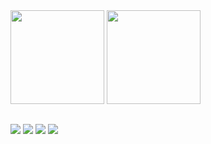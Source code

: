 <div>
  <img height="150rem" src="https://github-readme-stats.vercel.app/api/top-langs/?username=matheus-reyes&show_icons=true&theme=radical&layout=compact&langs_count=8"/>
  <img height="150rem" src="https://github-readme-stats.vercel.app/api?username=matheus-reyes&show_icons=true&theme=radical"/>
</div>

<!-- Credits: https://github.com/anuraghazra/github-readme-stats -->

##

<div>
  <a href="https://www.linkedin.com/in/matheusreyes/"><img src="https://img.shields.io/badge/LinkedIn-000000?style=for-the-badge&logo=linkedin&logoColor=white"></a>
  <a href="https://www.hackerrank.com/matheuscreyes"><img src="https://img.shields.io/badge/HackerRank-000000?style=for-the-badge&logo=HackerRank&logoColor=white"></a>
  <a href="https://pt.stackoverflow.com/users/254909/matheus-reyes"><img src="https://img.shields.io/badge/Stack_Overflow-000000?style=for-the-badge&logo=stack-overflow&logoColor=white"></a>
  <a href="https://medium.com/@matheusreyes"><img src="https://img.shields.io/badge/Medium-000000?style=for-the-badge&logo=Medium&logoColor=white"></a>
</div>
